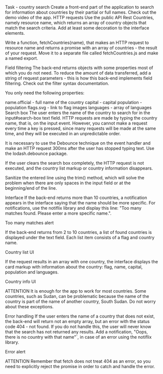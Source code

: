 Task - country search
Create a front-end part of the application to search for information about countries by their partial or full names. Check out the demo video of the app.
HTTP requests
Use the public API Rest Countries, namely resource name, which returns an array of country objects that match the search criteria. Add at least some decoration to the interface elements.

Write a function, fetchCountries(name), that makes an HTTP request to resource name and returns a promise with an array of countries - the result of your request. Move it to a separate file called fetchCountries.js and make a named export.

Field filtering
The back-end returns objects with some properties most of which you do not need. To reduce the amount of data transferred, add a string of request parameters - this is how this back-end implements field filtering. Check out the filter syntax documentation.

You only need the following properties:

name.official - full name of the country
capital - capital
population - population
flags.svg - link to flag images
languages - array of languages
Search box
The user enters the name of the country to search for in the input#search-box text field. HTTP requests are made by typing the country name, that is, on the input event. However, you cannot make a request every time a key is pressed, since many requests will be made at the same time, and they will be executed in an unpredictable order.

It is necessary to use the Debounce technique on the event handler and make an HTTP request 300ms after the user has stopped typing text. Use the lodash.debounce package.

If the user clears the search box completely, the HTTP request is not executed, and the country list markup or country information disappears.

Sanitize the entered line using the trim() method, which will solve the problem when there are only spaces in the input field or at the beginning/end of the line.

Interface
If the back-end returns more than 10 countries, a notification appears in the interface saying that the name should be more specific. For notifications, use the notiflix library and display this line: "Too many matches found. Please enter a more specific name.".

Too many matches alert

If the back-end returns from 2 to 10 countries, a list of found countries is displayed under the text field. Each list item consists of a flag and country name.

Country list UI

If the request results in an array with one country, the interface displays the card markup with information about the country: flag, name, capital, population and languages.

Country info UI

ATTENTION
It is enough for the app to work for most countries. Some countries, such as Sudan, can be problematic because the name of the country is part of the name of another country, South Sudan. Do not worry about these exceptions.

Error handling
If the user enters the name of a country that does not exist, the back-end will return not an empty array, but an error with the status code 404 - not found. If you do not handle this, the user will never know that the search has not returned any results. Add a notification, "Oops, there is no country with that name"`, in case of an error using the notiflix library.

Error alert

ATTENTION
Remember that fetch does not treat 404 as an error, so you need to explicitly reject the promise in order to catch and handle the error.
